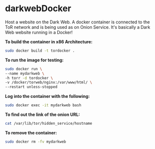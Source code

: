 # darkwebDocker
Host a website on the Dark Web. A  docker container is connected to the ToR network and is being used as on Onion Service. It's basically a Dark Web website running in a Docker!

**To build the container in x86 Architecture:**

```sh
sudo docker build -t tordocker .
```


**To run the image for testing:**

```sh
sudo docker run \
--name mydarkweb \
-h torr -d tordocker \
-v /docker/torweb/nginx:/var/www/html/ \
--restart unless-stopped
```

**Log into the container with the following:**

```sh
sudo docker exec -it mydarkweb bash
```

**To find out the link of the onion URL:**

```sh
cat /var/lib/tor/hidden_service/hostname
```


**To remove the container:**

```sh
sudo docker rm -fv mydarkweb
```

